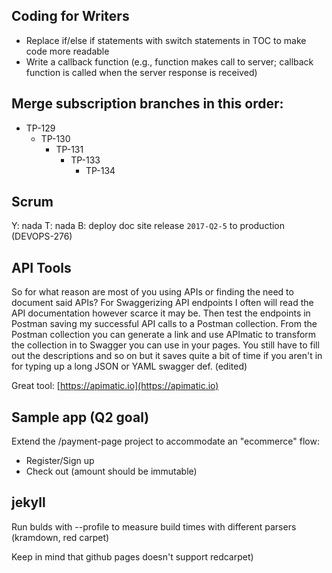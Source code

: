 ## Coding for Writers
-   Replace if/else if statements with switch statements in TOC to make code more readable
-   Write a callback function (e.g., function makes call to server; callback function is called when the server response is received)

## Merge subscription branches in this order:
  - TP-129
    - TP-130
      - TP-131
        - TP-133
          - TP-134             

## Scrum
Y: nada
T: nada
B: deploy doc site release `2017-Q2-5` to production (DEVOPS-276)

## API Tools
So for what reason are most of you using APIs or finding the need to document said APIs? For Swaggerizing API endpoints I often will read the API documentation however scarce it may be. Then test the endpoints in Postman saving my successful API calls to a Postman collection. From the Postman collection you can generate a link and use APImatic to transform the collection in to Swagger you can use in your pages. You still have to fill out the descriptions and so on but it saves quite a bit of time if you aren't in for typing up a long JSON or YAML swagger def. (edited)

Great tool: [https://apimatic.io](https://apimatic.io)

## Sample app (Q2 goal)
Extend the /payment-page project to accommodate an "ecommerce" flow:
-   Register/Sign up
-   Check out (amount should be immutable)

## jekyll
Run bulds with --profile to measure build times with different parsers (kramdown, red carpet)

Keep in mind that github pages doesn't support redcarpet)
